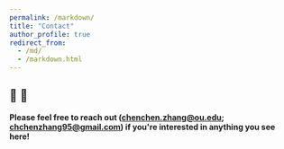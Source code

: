 ```yaml
---
permalink: /markdown/
title: "Contact"
author_profile: true
redirect_from: 
  - /md/
  - /markdown.html
---
```


## 🌟 🌟

**Please feel free to reach out (chenchen.zhang@ou.edu; chchenzhang95@gmail.com) if you're interested in anything you see here!**

